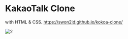 # KakaoTalk Clone

with HTML & CSS.
https://swon2id.github.io/kokoa-clone/

![2](https://user-images.githubusercontent.com/83111797/154838986-8a9285e9-96ff-4340-98b1-ed40f73931a3.png)
